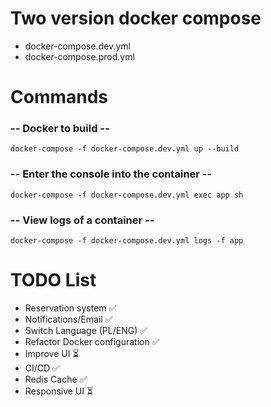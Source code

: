 # Two version docker compose
- docker-compose.dev.yml
- docker-compose.prod.yml

# Commands
### -- Docker to build --
`docker-compose -f docker-compose.dev.yml up --build`

### -- Enter the console into the container  --
`docker-compose -f docker-compose.dev.yml exec app sh`

### -- View logs of a container --
`docker-compose -f docker-compose.dev.yml logs -f app`

# TODO List
- Reservation system ✅
- Notifications/Email ✅
- Switch Language (PL/ENG) ✅
- Refactor Docker configuration ✅
- Improve UI ⏳
- CI/CD ✅
- Redis Cache ✅
- Responsive UI ⏳
